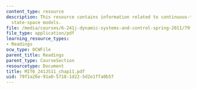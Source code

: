 ```yaml
---
content_type: resource
description: This resource contains information related to continuous-time linear
  state-space models.
file: /media/courses/6-241j-dynamic-systems-and-control-spring-2011/79f1a26e91a057181d225d2e1ffa0b57_MIT6_241JS11_chap11.pdf
file_type: application/pdf
learning_resource_types:
- Readings
ocw_type: OCWFile
parent_title: Readings
parent_type: CourseSection
resourcetype: Document
title: MIT6_241JS11_chap11.pdf
uid: 79f1a26e-91a0-5718-1d22-5d2e1ffa0b57
---
```

